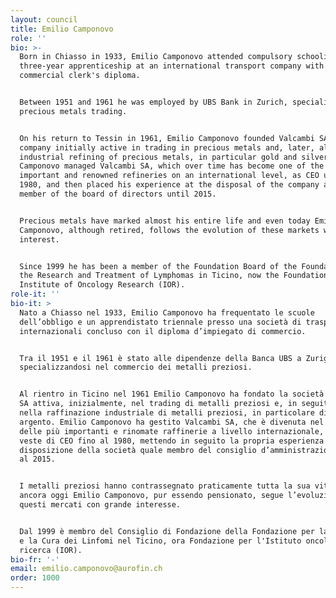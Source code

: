 ```yaml
---
layout: council
title: Emilio Camponovo
role: ''
bio: >-
  Born in Chiasso in 1933, Emilio Camponovo attended compulsory schooling and a
  three-year apprenticeship at an international transport company with a
  commercial clerk's diploma. 


  Between 1951 and 1961 he was employed by UBS Bank in Zurich, specialising in
  precious metals trading. 


  On his return to Tessin in 1961, Emilio Camponovo founded Valcambi SA, a
  company initially active in trading in precious metals and, later, also in the
  industrial refining of precious metals, in particular gold and silver. Emilio
  Camponovo managed Valcambi SA, which over time has become one of the most
  important and renowned refineries on an international level, as CEO until
  1980, and then placed his experience at the disposal of the company as a
  member of the board of directors until 2015. 


  Precious metals have marked almost his entire life and even today Emilio
  Camponovo, although retired, follows the evolution of these markets with great
  interest.


  Since 1999 he has been a member of the Foundation Board of the Foundation for
  the Research and Treatment of Lymphomas in Ticino, now the Foundation for the
  Institute of Oncology Research (IOR).
role-it: ''
bio-it: >
  Nato a Chiasso nel 1933, Emilio Camponovo ha frequentato le scuole
  dell’obbligo e un apprendistato triennale presso una società di trasporti
  internazionali concluso con il diploma d’impiegato di commercio. 


  Tra il 1951 e il 1961 è stato alle dipendenze della Banca UBS a Zurigo,
  specializzandosi nel commercio dei metalli preziosi. 


  Al rientro in Ticino nel 1961 Emilio Camponovo ha fondato la società Valcambi
  SA attiva, inizialmente, nel trading di metalli preziosi e, in seguito, anche
  nella raffinazione industriale di metalli preziosi, in particolare di oro e
  argento. Emilio Camponovo ha gestito Valcambi SA, che è divenuta nel tempo una
  delle più importanti e rinomate raffinerie a livello internazionale, nella
  veste di CEO fino al 1980, mettendo in seguito la propria esperienza a
  disposizione della società quale membro del consiglio d’amministrazione fino
  al 2015. 


  I metalli preziosi hanno contrassegnato praticamente tutta la sua vita e
  ancora oggi Emilio Camponovo, pur essendo pensionato, segue l’evoluzione di
  questi mercati con grande interesse.


  Dal 1999 è membro del Consiglio di Fondazione della Fondazione per la Ricerca
  e la Cura dei Linfomi nel Ticino, ora Fondazione per l'Istituto oncologico di
  ricerca (IOR).
bio-fr: '-'
email: emilio.camponovo@aurofin.ch
order: 1000
---
```


